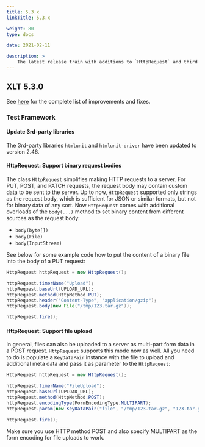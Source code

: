 ```yaml
---
title: 5.3.x
linkTitle: 5.3.x

weight: 80
type: docs

date: 2021-02-11

description: >
    The latest release train with additions to `HttpRequest` and third party updates. 
---
```


## XLT 5.3.0

See [here](https://github.com/Xceptance/XLT/milestone/9?closed=1) for the complete list of improvements and fixes.

### Test Framework

#### Update 3rd-party libraries

The 3rd-party libraries `htmlunit` and `htmlunit-driver` have been updated to version 2.46.

#### HttpRequest: Support binary request bodies

The class `HttpRequest` simplifies making HTTP requests to a server. For PUT, POST, and PATCH requests, the request body may contain custom data to be sent to the server. Up to now, `HttpRequest` supported only strings as the request body, which is sufficient for JSON or similar formats, but not for binary data of any sort. Now `HttpRequest` comes with additional overloads of the `body(...)` method to set binary content from different sources as the request body:

* `body(byte[])`
* `body(File)`
* `body(InputStream)`

See below for some example code how to put the content of a binary file into the body of a PUT request:

```java
HttpRequest httpRequest = new HttpRequest();

httpRequest.timerName("Upload");
httpRequest.baseUrl(UPLOAD_URL);
httpRequest.method(HttpMethod.PUT);
httpRequest.header("Content-Type", "application/gzip");
httpRequest.body(new File("/tmp/123.tar.gz"));

httpRequest.fire();
```

#### HttpRequest: Support file upload

In general, files can also be uploaded to a server as multi-part form data in a POST request. `HttpRequest` supports this mode now as well. All you need to do is populate a `KeyDataPair` instance with the file to upload and additional meta data and pass it as parameter to the `HttpRequest`:

```java
HttpRequest httpRequest = new HttpRequest();

httpRequest.timerName("FileUpload");
httpRequest.baseUrl(UPLOAD_URL);
httpRequest.method(HttpMethod.POST);
httpRequest.encodingType(FormEncodingType.MULTIPART);
httpRequest.param(new KeyDataPair("file", "/tmp/123.tar.gz", "123.tar.gz", "application/gzip", StandardCharsets.UTF_8));

httpRequest.fire();
```

Make sure you use HTTP method POST and also specify MULTIPART as the form encoding for file uploads to work.